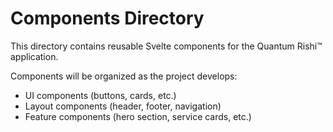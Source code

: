 # Components Directory

This directory contains reusable Svelte components for the Quantum Rishi™ application.

Components will be organized as the project develops:
- UI components (buttons, cards, etc.)
- Layout components (header, footer, navigation)
- Feature components (hero section, service cards, etc.)
